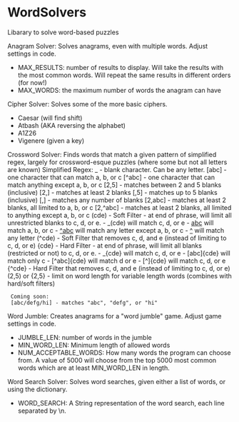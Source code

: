 # WordSolvers
 Libarary to solve word-based puzzles

 Anagram Solver: Solves anagrams, even with multiple words. Adjust settings in code.
 - MAX_RESULTS: number of results to display. Will take the results with the most common words. Will repeat the same
     results in different orders (for now!)
 - MAX_WORDS: the maximum number of words the anagram can have

 Cipher Solver: Solves some of the more basic ciphers.
 - Caesar (will find shift)
 - Atbash (AKA reversing the alphabet)
 - A1Z26
 - Vigenere (given a key)

 Crossword Solver: Finds words that match a given pattern of simplified regex, largely for crossword-esque puzzles
   (where some but not all letters are known)
   Simplified Regex:
     _ - blank character. Can be any letter.
     [abc] - one character that can match a, b, or c
     [^abc] - one character that can match anything except a, b, or c
     [2,5] - matches between 2 and 5 blanks (inclusive)
     [2,] - matches at least 2 blanks
     [,5] - matches up to 5 blanks (inclusive)
     [,] - matches any number of blanks
     [2,abc] - matches at least 2 blanks, all limited to a, b, or c
     [2,^abc] - matches at least 2 blanks, all limited to anything except a, b, or c
     (cde) - Soft Filter - at end of phrase, will limit all unrestricted blanks to c, d, or e.
        - _(cde) will match c, d, or e
        - [abc](cde) will match a, b, or c
        - [^abc](cde) will match any letter except a, b, or c
        - [^](cde) will match any letter
     (^cde) - Soft Filter that removes c, d, and e (instead of limiting to c, d, or e)
     {cde} - Hard Filter - at end of phrase, will limit all blanks (restricted or not) to c, d, or e.
        - _{cde} will match c, d, or e
        - [abc]{cde} will match only c
        - [^abc]{cde} will match d or e
        - [^]{cde} will match c, d, or e
     {^cde} - Hard Filter that removes c, d, and e (instead of limiting to c, d, or e)
     (2,5) or {2,5} - limit on word length for variable length words (combines with hard/soft filters)

     Coming soon:
     [abc/defg/hi] - matches "abc", "defg", or "hi"

 Word Jumble: Creates anagrams for a "word jumble" game. Adjust game settings in code.
 - JUMBLE_LEN: number of words in the jumble
 - MIN_WORD_LEN: Minimum length of allowed words
 - NUM_ACCEPTABLE_WORDS: How many words the program can choose from. A value of 5000 will choose from the top 5000 most
     common words which are at least MIN_WORD_LEN in length.

 Word Search Solver: Solves word searches, given either a list of words, or using the dictionary.
 - WORD_SEARCH: A String representation of the word search, each line separated by \n.
